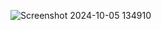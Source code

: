 ![Screenshot 2024-10-05 134910](https://github.com/user-attachments/assets/d5523d92-cee0-4064-be65-e0354c4fdcec)
